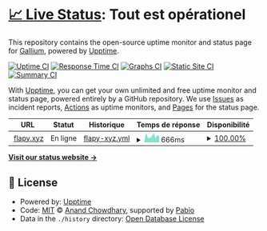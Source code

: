 # [📈 Live Status](https://TheGallium.github.io/uptime): <!--live status--> **Tout est opérationel**

This repository contains the open-source uptime monitor and status page for [Gallium](https://TheGallium.github.io/uptime), powered by [Upptime](https://github.com/upptime/upptime).

[![Uptime CI](https://github.com/TheGallium/uptime/workflows/Uptime%20CI/badge.svg)](https://github.com/TheGallium/uptime/actions?query=workflow%3A%22Uptime+CI%22)
[![Response Time CI](https://github.com/TheGallium/uptime/workflows/Response%20Time%20CI/badge.svg)](https://github.com/TheGallium/uptime/actions?query=workflow%3A%22Response+Time+CI%22)
[![Graphs CI](https://github.com/TheGallium/uptime/workflows/Graphs%20CI/badge.svg)](https://github.com/TheGallium/uptime/actions?query=workflow%3A%22Graphs+CI%22)
[![Static Site CI](https://github.com/TheGallium/uptime/workflows/Static%20Site%20CI/badge.svg)](https://github.com/TheGallium/uptime/actions?query=workflow%3A%22Static+Site+CI%22)
[![Summary CI](https://github.com/TheGallium/uptime/workflows/Summary%20CI/badge.svg)](https://github.com/TheGallium/uptime/actions?query=workflow%3A%22Summary+CI%22)

With [Upptime](https://upptime.js.org), you can get your own unlimited and free uptime monitor and status page, powered entirely by a GitHub repository. We use [Issues](https://github.com/TheGallium/uptime/issues) as incident reports, [Actions](https://github.com/TheGallium/uptime/actions) as uptime monitors, and [Pages](https://TheGallium.github.io/uptime) for the status page.

<!--start: status pages-->
<!-- This summary is generated by Upptime (https://github.com/upptime/upptime) -->
<!-- Do not edit this manually, your changes will be overwritten -->
<!-- prettier-ignore -->
| URL | Statut | Historique | Temps de réponse | Disponibilité |
| --- | ------ | ------- | ------------- | ------ |
| <img alt="" src="https://icons.duckduckgo.com/ip3/flapy.xyz.ico" height="13"> [flapy.xyz](https://flapy.xyz/novasphere) | En ligne | [flapy-xyz.yml](https://github.com/TheGallium/uptime/commits/HEAD/history/flapy-xyz.yml) | <details><summary><img alt="Graphique des temps de réponse" src="./graphs/flapy-xyz/response-time-week.png" height="20"> 666ms</summary><br><a href="https://TheGallium.github.io/uptime/history/flapy-xyz"><img alt="Temps de réponse 796" src="https://img.shields.io/endpoint?url=https%3A%2F%2Fraw.githubusercontent.com%2FTheGallium%2Fuptime%2FHEAD%2Fapi%2Fflapy-xyz%2Fresponse-time.json"></a><br><a href="https://TheGallium.github.io/uptime/history/flapy-xyz"><img alt="Temps de réponse sur 24 heures 529" src="https://img.shields.io/endpoint?url=https%3A%2F%2Fraw.githubusercontent.com%2FTheGallium%2Fuptime%2FHEAD%2Fapi%2Fflapy-xyz%2Fresponse-time-day.json"></a><br><a href="https://TheGallium.github.io/uptime/history/flapy-xyz"><img alt="Temps de réponse sur 7 jours 666" src="https://img.shields.io/endpoint?url=https%3A%2F%2Fraw.githubusercontent.com%2FTheGallium%2Fuptime%2FHEAD%2Fapi%2Fflapy-xyz%2Fresponse-time-week.json"></a><br><a href="https://TheGallium.github.io/uptime/history/flapy-xyz"><img alt="Temps de réponse sur 30 jours 872" src="https://img.shields.io/endpoint?url=https%3A%2F%2Fraw.githubusercontent.com%2FTheGallium%2Fuptime%2FHEAD%2Fapi%2Fflapy-xyz%2Fresponse-time-month.json"></a><br><a href="https://TheGallium.github.io/uptime/history/flapy-xyz"><img alt="Temps de réponse sur 1 an 796" src="https://img.shields.io/endpoint?url=https%3A%2F%2Fraw.githubusercontent.com%2FTheGallium%2Fuptime%2FHEAD%2Fapi%2Fflapy-xyz%2Fresponse-time-year.json"></a></details> | <details><summary><a href="https://TheGallium.github.io/uptime/history/flapy-xyz">100.00%</a></summary><a href="https://TheGallium.github.io/uptime/history/flapy-xyz"><img alt="Disponibilité 99.98%" src="https://img.shields.io/endpoint?url=https%3A%2F%2Fraw.githubusercontent.com%2FTheGallium%2Fuptime%2FHEAD%2Fapi%2Fflapy-xyz%2Fuptime.json"></a><br><a href="https://TheGallium.github.io/uptime/history/flapy-xyz"><img alt="Disponibilité sur 24 heures 100.00%" src="https://img.shields.io/endpoint?url=https%3A%2F%2Fraw.githubusercontent.com%2FTheGallium%2Fuptime%2FHEAD%2Fapi%2Fflapy-xyz%2Fuptime-day.json"></a><br><a href="https://TheGallium.github.io/uptime/history/flapy-xyz"><img alt="Disponibilité sur 7 jours 100.00%" src="https://img.shields.io/endpoint?url=https%3A%2F%2Fraw.githubusercontent.com%2FTheGallium%2Fuptime%2FHEAD%2Fapi%2Fflapy-xyz%2Fuptime-week.json"></a><br><a href="https://TheGallium.github.io/uptime/history/flapy-xyz"><img alt="Disponibilité sur 30 jours 100.00%" src="https://img.shields.io/endpoint?url=https%3A%2F%2Fraw.githubusercontent.com%2FTheGallium%2Fuptime%2FHEAD%2Fapi%2Fflapy-xyz%2Fuptime-month.json"></a><br><a href="https://TheGallium.github.io/uptime/history/flapy-xyz"><img alt="Disponibilité sur 1 an 99.98%" src="https://img.shields.io/endpoint?url=https%3A%2F%2Fraw.githubusercontent.com%2FTheGallium%2Fuptime%2FHEAD%2Fapi%2Fflapy-xyz%2Fuptime-year.json"></a></details>

<!--end: status pages-->

[**Visit our status website →**](https://TheGallium.github.io/uptime)

## 📄 License

- Powered by: [Upptime](https://github.com/upptime/upptime)
- Code: [MIT](./LICENSE) © [Anand Chowdhary](https://anandchowdhary.com), supported by [Pabio](https://pabio.com)
- Data in the `./history` directory: [Open Database License](https://opendatacommons.org/licenses/odbl/1-0/)
